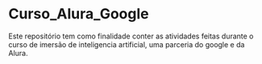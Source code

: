 # Curso_Alura_Google
Este repositório tem como finalidade conter as atividades feitas durante o curso de imersão de inteligencia artificial, uma parceria do google e da Alura.

